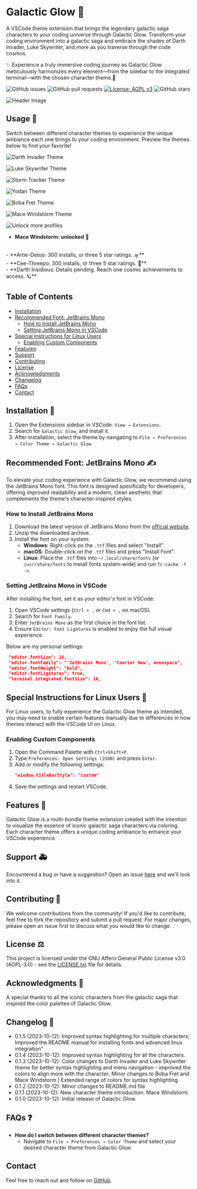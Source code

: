 # Galactic Glow 🌌

A VSCode theme extension that brings the legendary galactic saga characters to your coding universe through Galactic Glow. Transform your coding environment into a galactic saga and embrace the shades of Darth Invader, Luke Skywriter, and more as you traverse through the code cosmos.

✨ Experience a truly immersive coding journey as Galactic Glow meticulously harmonizes every element—from the sidebar to the integrated terminal—with the chosen character theme.🚀

![GitHub issues](https://img.shields.io/github/issues/EntropyQuality/galactic-glow)
![GitHub pull requests](https://img.shields.io/github/issues-pr/EntropyQuality/galactic-glow)
[![License: AGPL v3](https://img.shields.io/badge/License-AGPL%20v3-blue.svg)](https://www.gnu.org/licenses/agpl-3.0)
![GitHub stars](https://img.shields.io/github/stars/EntropyQuality/galactic-glow?style=social)

![Header Image](./artworks/header.png)

## Usage 🚀

Switch between different character themes to experience the unique ambiance each one brings to your coding environment. Preview the themes below to find your favorite!

![Darth Invader Theme](./artworks/darthInvader.png)

![Luke Skywriter Theme](./artworks/lukeSkywriter.png)

![Storm Tracker Theme](./artworks/stormTracker.png)

![Yodan Theme](./artworks/Yodan.png)

![Boba Fret Theme](./artworks/bobaFret.png)

![Mace Windstorm Theme](./artworks/maceWindstorm.png)

![Unlock more profiles](./artworks/moreProfiles.png)

- **Mace Windstorm: unlocked** 🌠
<br>
- **Artie-Detoo: 300 installs, or three 5 star ratings. 🛸**
<br>
- **Cee-Threepo: 300 installs, or three 5 star ratings. 🤖** 
<br>
- **Darth Insidious: Details pending. Reach one cosmic achievements to access. 🪐** 
<br>

## Table of Contents

- [Installation](#installation)
- [Recommended Font: JetBrains Mono](#recommended-font-jetbrains-mono)
  - [How to Install JetBrains Mono](#how-to-install-jetbrains-mono)
  - [Setting JetBrains Mono in VSCode](#setting-jetbrains-mono-in-vscode)
- [Special Instructions for Linux Users](#special-instructions-for-linux-users)
  - [Enabling Custom Components](#enabling-custom-components)
- [Features](#features)
- [Support](#support)
- [Contributing](#contributing)
- [License](#license)
- [Acknowledgments](#acknowledgments)
- [Changelog](#changelog)
- [FAQs](#faqs)
- [Contact](#contact)

## Installation 💾

1. Open the Extensions sidebar in VSCode. `View → Extensions`.
2. Search for `Galactic Glow`, and install it.
3. After installation, select the theme by navigating to `File → Preferences → Color Theme → Galactic Glow`.

## Recommended Font: JetBrains Mono ✍️

To elevate your coding experience with Galactic Glow, we recommend using the JetBrains Mono font. This font is designed specifically for developers, offering improved readability and a modern, clean aesthetic that complements the theme's character-inspired styles.

### How to Install JetBrains Mono

1. Download the latest version of JetBrains Mono from the [official website](https://www.jetbrains.com/lp/mono/).
2. Unzip the downloaded archive.
3. Install the font on your system:
   - **Windows**: Right-click on the `.ttf` files and select "Install".
   - **macOS**: Double-click on the `.ttf` files and press "Install Font".
   - **Linux**: Place the `.ttf` files into `~/.local/share/fonts` (or `/usr/share/fonts` to install fonts system-wide) and run `fc-cache -f -v`.

### Setting JetBrains Mono in VSCode

After installing the font, set it as your editor's font in VSCode:

1. Open VSCode settings (`Ctrl + ,` or `Cmd + ,` on macOS).
2. Search for `Font Family`.
3. Enter `JetBrains Mono` as the first choice in the font list.
4. Ensure `Editor: Font Ligatures` is enabled to enjoy the full visual experience.

Below are my personal settings:
   ```json
    "editor.fontSize": 16,
    "editor.fontFamily": "'JetBrains Mono', 'Courier New', monospace",
    "editor.fontWeight": "bold", 
    "editor.fontLigatures": true,
    "terminal.integrated.fontSize": 16,
   ```


## Special Instructions for Linux Users 🐧

For Linux users, to fully experience the Galactic Glow theme as intended, you may need to enable certain features manually due to differences in how themes interact with the VSCode UI on Linux.

### Enabling Custom Components

1. Open the Command Palette with `Ctrl+Shift+P`.
2. Type `Preferences: Open Settings (JSON)` and press `Enter`.
3. Add or modify the following settings:
   ```json
   "window.titleBarStyle": "custom"
   ```
4. Save the settings and restart VSCode.


## Features 🌟

Galactic Glow is a multi-bundle theme extension created with the intention to visualize the essence of iconic galactic saga characters via coloring. Each character theme offers a unique coding ambiance to enhance your VSCode experience.


## Support 🚑

Encountered a bug or have a suggestion? Open an issue [here](https://github.com/EntropyQuality/galactic-glow/issues) and we'll look into it.

## Contributing 🤝

We welcome contributions from the community! If you'd like to contribute, feel free to fork the repository and submit a pull request. For major changes, please open an issue first to discuss what you would like to change.

## License ⚖️

This project is licensed under the GNU Affero General Public License v3.0 (AGPL-3.0) - see the [LICENSE.txt](LICENSE.txt) file for details. 


## Acknowledgments 👏

A special thanks to all the iconic characters from the galactic saga that inspired the color palettes of Galactic Glow.

## Changelog 📅

- 0.1.5 (2023-10-12): Improved syntax highlighting for multiple characters; Improved the README manual for installing fonts and advanced linux integration"
- 0.1.4 (2023-10-12): Improved syntax highlighting for all the characters.
- 0.1.3 (2023-10-12): Color changes to Darth Invader and Luke Skywriter theme for better syntax highlighting and menu navigation - improved the colors to align more with the character; Minor changes to Boba Fret and Mace Windstorm | Extended range of colors for syntax highlighting
- 0.1.2 (2023-10-12): Minor changes to README.md file
- 0.1.1 (2023-10-12): New character theme introduction: Mace Windstorm.
- 0.1.0 (2023-10-12): Initial release of Galactic Glow.

## FAQs ❓

- **How do I switch between different character themes?**
  - Navigate to `File → Preferences → Color Theme` and select your desired character theme from Galactic Glow.

## Contact

Feel free to reach out and follow on [GitHub](https://github.com/EntropyQuality).

